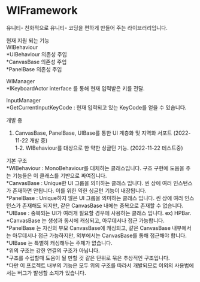# WIFramework<br>
유니티- 친화적으로 유니티- 코딩을 편하게 만들어 주는 라이브러리입니다.

현재 지원 되는 기능<br>
WIBehaviour<br>
  *UIBehaviour 의존성 주입<br>
  *CanvasBase 의존성 주입<br>
  *PanelBase 의존성 주입<br>

WIManager<br>
 *IKeyboardActor interface 를 통해 현재 입력받은 키를 전달.<br>

InputManager<br>
  *GetCurrentInputKeyCode : 현재 입력되고 있는 KeyCode를 얻을 수 있습니다.<br>
  
개발 중<br>
1. CanvasBase, PanelBase, UIBase를 통한 UI 계층화 및 지역화 서포트 (2022-11-22 개발 중)<br>
1-2. WIBehaviour를 대상으로 한 약한 싱글턴 기능. (2022-11-22 테스트중)<br>


기본 구조<br>
  *WIBehaviour : MonoBehaviour를 대체하는 클래스입니다. 구조 구현에 도움을 주는 기능들은 이 클래스를 기반으로 짜여집니다.<br>
  *CanvasBase : Unique한 UI 그룹을 의미하는 클래스 입니다. 씬 상에 여러 인스턴스가 존재하면 안됩니다. 이를 위한 약한 싱글턴 기능이 내장됩니다.<br>
  *PanelBase : Unique하지 않은 UI 그룹을 의미하는 클래스 입니다. 씬 상에 여러 인스턴스가 존재해도 되지만, 같은 CanvasBase 내에는 중복으로 존재할 수 없습니다.<br>
  *UIBase : 중복되는 UI가 여러개 필요할 경우에 사용하는 클래스 입니다. ex) HPBar. <br>
  *CanvasBase 는 생성과 동시에 캐싱되고, 아무데서나 접근 가능합니다.<br>
  *PanelBase 는 자신의 부모 CanvasBase에 캐싱되고, 같은 CanvasBase 내부에서는 아무데서나 접근 가능하지만, 외부에서는 CanvasBase를 통해 접근해야 합니다.<br>
  *UIBase 는 특별히 캐싱해두는 주체가 없습니다. <br>
  *위의 구조는 강한 연결의 구조가 아닙니다.<br>
  *구조를 수립할때 도움이 될 만할 것 같은 단위로 묶은 추상적인 구조입니다.<br>
  *다만 이 프로젝트 내부의 기능은 모두 위의 구조를 따라서 개발되므로 이외의 사용법에서는 버그가 발생할 소지가 있습니다.<br>
  

